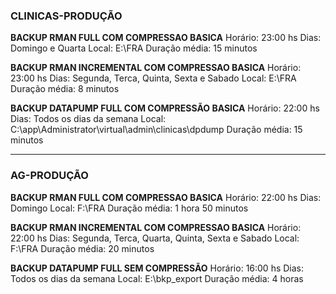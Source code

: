 ### CLINICAS-PRODUÇÃO
**BACKUP RMAN FULL COM COMPRESSAO BASICA**
Horário: 23:00 hs 
Dias: Domingo e Quarta
Local: E:\FRA 
Duração média: 15 minutos

**BACKUP RMAN INCREMENTAL COM COMPRESSAO BASICA**
Horário: 23:00 hs 
Dias: Segunda, Terca, Quinta, Sexta e Sabado
Local: E:\FRA
Duração média: 8 minutos

**BACKUP DATAPUMP FULL COM COMPRESSÃO BASICA**
Horário: 22:00 hs 
Dias: Todos os dias da semana
Local: C:\app\Administrator\virtual\admin\clinicas\dpdump
Duração média: 15 minutos 

-----------
### AG-PRODUÇÃO

**BACKUP RMAN FULL COM COMPRESSAO BASICA**
Horário: 22:00 hs 
Dias: Domingo
Local: F:\FRA 
Duração média: 1 hora 50 minutos

**BACKUP RMAN INCREMENTAL COM COMPRESSAO BASICA**
Horário: 22:00 hs 
Dias: Segunda, Terca, Quarta, Quinta, Sexta e Sabado
Local: F:\FRA
Duração média: 20 minutos

**BACKUP DATAPUMP FULL SEM COMPRESSÃO**
Horário: 16:00 hs 
Dias: Todos os dias da semana
Local: E:\bkp_export
Duração média: 4 horas 


